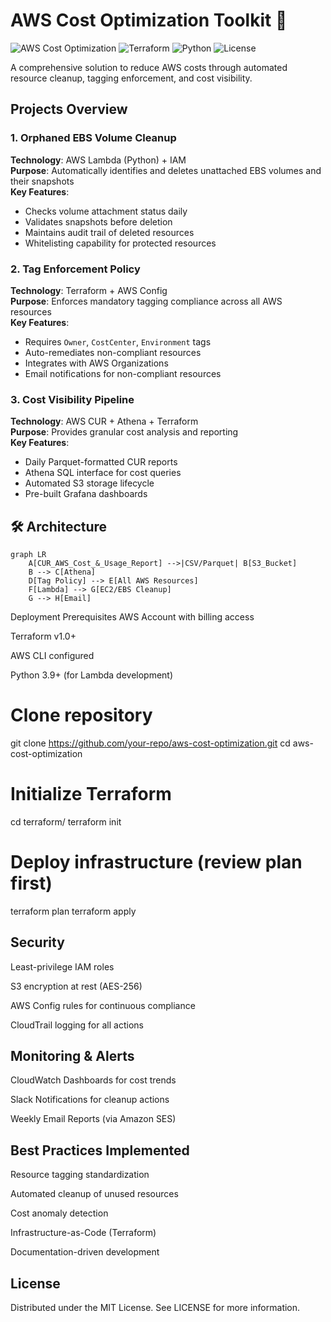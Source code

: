 # AWS Cost Optimization Toolkit 🚀

![AWS Cost Optimization](https://img.shields.io/badge/AWS-Cost_Optimization-orange?logo=amazonaws)
![Terraform](https://img.shields.io/badge/Terraform-Infrastructure_Code-blue?logo=terraform)
![Python](https://img.shields.io/badge/Python-Lambda_Functions-green?logo=python)
![License](https://img.shields.io/badge/License-MIT-green)

A comprehensive solution to reduce AWS costs through automated resource cleanup, tagging enforcement, and cost visibility.

##  Projects Overview

### 1. **Orphaned EBS Volume Cleanup** 
**Technology**: AWS Lambda (Python) + IAM  
**Purpose**: Automatically identifies and deletes unattached EBS volumes and their snapshots  
**Key Features**:
- Checks volume attachment status daily
- Validates snapshots before deletion
- Maintains audit trail of deleted resources
- Whitelisting capability for protected resources

### 2. **Tag Enforcement Policy**
**Technology**: Terraform + AWS Config  
**Purpose**: Enforces mandatory tagging compliance across all AWS resources  
**Key Features**:
- Requires `Owner`, `CostCenter`, `Environment` tags
- Auto-remediates non-compliant resources
- Integrates with AWS Organizations
- Email notifications for non-compliant resources

### 3. **Cost Visibility Pipeline** 
**Technology**: AWS CUR + Athena + Terraform  
**Purpose**: Provides granular cost analysis and reporting  
**Key Features**:
- Daily Parquet-formatted CUR reports
- Athena SQL interface for cost queries
- Automated S3 storage lifecycle
- Pre-built Grafana dashboards

## 🛠️ Architecture

```mermaid
graph LR
    A[CUR_AWS_Cost_&_Usage_Report] -->|CSV/Parquet| B[S3_Bucket]
    B --> C[Athena]
    D[Tag Policy] --> E[All AWS Resources]
    F[Lambda] --> G[EC2/EBS Cleanup]
    G --> H[Email]
```
 Deployment
Prerequisites
AWS Account with billing access

Terraform v1.0+

AWS CLI configured

Python 3.9+ (for Lambda development)

# Clone repository
git clone https://github.com/your-repo/aws-cost-optimization.git
cd aws-cost-optimization

# Initialize Terraform
cd terraform/
terraform init

# Deploy infrastructure (review plan first)
terraform plan 
terraform apply 

## Security

Least-privilege IAM roles

S3 encryption at rest (AES-256)

AWS Config rules for continuous compliance

CloudTrail logging for all actions

## Monitoring & Alerts
CloudWatch Dashboards for cost trends

Slack Notifications for cleanup actions

Weekly Email Reports (via Amazon SES)

## Best Practices Implemented
Resource tagging standardization

Automated cleanup of unused resources

Cost anomaly detection

Infrastructure-as-Code (Terraform)

Documentation-driven development


## License
Distributed under the MIT License. See LICENSE for more information.

